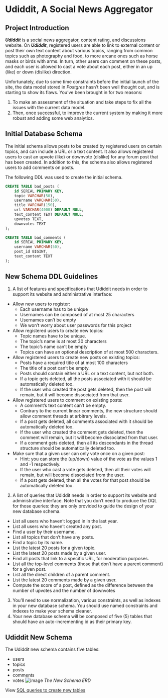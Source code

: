 # Udiddit, A Social News Aggregator
## Project Introduction
***Udiddit*** is a social news aggregator, content rating, and discussions website. On ***Udiddit***, registered users are able to link to external content or post their own text content about various topics, ranging from common topics such as photography and food, to more arcane ones such as horse masks or birds with arms. In turn, other users can comment on these posts, and each user is allowed to cast a vote about each post, either in an up (like) or down (dislike) direction.

Unfortunately, due to some time constraints before the initial launch of the site, the data model stored in *Postgres* hasn’t been well thought out, and is starting to show its flaws. You’ve been brought in for two reasons: 
1. To make an assessment of the situation and take steps to fix all the issues with the current data model.
2. Then, once successful, to improve the current system by making it more robust and adding some web analytics.
## Initial Database Schema
The initial schema allows posts to be created by registered users on certain topics, and can include a URL or a text content. It also allows registered users to cast an upvote (like) or downvote (dislike) for any forum post that has been created. In addition to this, the schema also allows registered users to add comments on posts.

The following DDL was used to create the initial schema.
```sql
CREATE TABLE bad_posts (
    id SERIAL PRIMARY KEY,
    topic VARCHAR(50),
    username VARCHAR(50),
    title VARCHAR(150),
    url VARCHAR(4000) DEFAULT NULL,
    text_content TEXT DEFAULT NULL,
    upvotes TEXT,
    downvotes TEXT
);

CREATE TABLE bad_comments (
    id SERIAL PRIMARY KEY,
    username VARCHAR(50),
    post_id BIGINT,
    text_content TEXT
);
```
## New Schema DDL Guidelines
1. A list of features and specifications that Udiddit needs in order to support its website and administrative interface: 
- Allow new users to register: 
    - Each username has to be unique 
    - Usernames can be composed of at most 25 characters 
    - Usernames can’t be empty 
    - We won’t worry about user passwords for this project 
- Allow registered users to create new topics: 
    - Topic names have to be unique. 
    - The topic’s name is at most 30 characters 
    - The topic’s name can’t be empty 
    - Topics can have an optional description of at most 500 characters. 
- Allow registered users to create new posts on existing topics: 
    - Posts have a required title of at most 100 characters 
    - The title of a post can’t be empty. 
    - Posts should contain either a URL or a text content, but not both. 
    - If a topic gets deleted, all the posts associated with it should be automatically deleted too. 
    - If the user who created the post gets deleted, then the post will remain, but it will become dissociated from that user. 
- Allow registered users to comment on existing posts: 
    - A comment’s text content can’t be empty. 
    - Contrary to the current linear comments, the new structure should allow comment threads at arbitrary levels. 
    - If a post gets deleted, all comments associated with it should be automatically deleted too. 
    - If the user who created the comment gets deleted, then the comment will remain, but it will become dissociated from that user. 
    - If a comment gets deleted, then all its descendants in the thread structure should be automatically deleted too. 
- Make sure that a given user can only vote once on a given post: 
    - Hint: you can store the (up/down) value of the vote as the values 1 and -1 respectively. 
    - If the user who cast a vote gets deleted, then all their votes will remain, but will become dissociated from the user. 
    - If a post gets deleted, then all the votes for that post should be automatically deleted too. 
2. A list of queries that Udiddit needs in order to support its website and administrative interface. Note that you don’t need to produce the DQL for those queries: they are only provided to guide the design of your new database schema. 
- List all users who haven’t logged in in the last year. 
- List all users who haven’t created any post. 
- Find a user by their username. 
- List all topics that don’t have any posts. 
- Find a topic by its name. 
- List the latest 20 posts for a given topic. 
- List the latest 20 posts made by a given user. 
- Find all posts that link to a specific URL, for moderation purposes.  
- List all the top-level comments (those that don’t have a parent comment) for a given post. 
- List all the direct children of a parent comment. 
- List the latest 20 comments made by a given user. 
- Compute the score of a post, defined as the difference between the number of upvotes and the number of downvotes 

3. You’ll need to use normalization, various constraints, as well as indexes in your new database schema. You should use named constraints and indexes to make your schema cleaner. 
4. Your new database schema will be composed of five (5) tables that should have an auto-incrementing id as their primary key. 
## Udiddit New Schema
The Udiddit new schema contains five tables:
* users
* topics
* posts
* comments
* votes
![image](https://github.com/user-attachments/assets/c8c7f5ce-ff3f-46b0-b2af-170d98dcfa50)
*The New Schema ERD*

View [SQL queries to create new tables](udiddit-ddl.sql)
